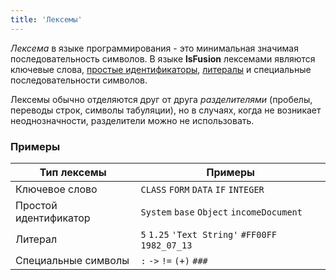 ```yaml
---
title: 'Лексемы'
---
```


*Лексема* в языке программирования - это минимальная значимая последовательность символов. В языке **lsFusion** лексемами являются ключевые слова, [простые идентификаторы](IDs.md), [литералы](Literals.md) и специальные последовательности символов.

Лексемы обычно отделяются друг от друга *разделителями* (пробелы, переводы строк, символы табуляции), но в случаях, когда не возникает неоднозначности, разделители можно не использовать.

### Примеры

| Тип лексемы           | Примеры                                           |
|-----------------------|---------------------------------------------------|
| Ключевое слово        | `CLASS` `FORM` `DATA` `IF` `INTEGER`              |
| Простой идентификатор | `System` `base` `Object` `incomeDocument`         |
| Литерал               | `5` `1.25` `'Text String'` `#FF00FF` `1982_07_13` |
| Специальные символы   | `:` `->` `!=` `(+)` `###`                         |
